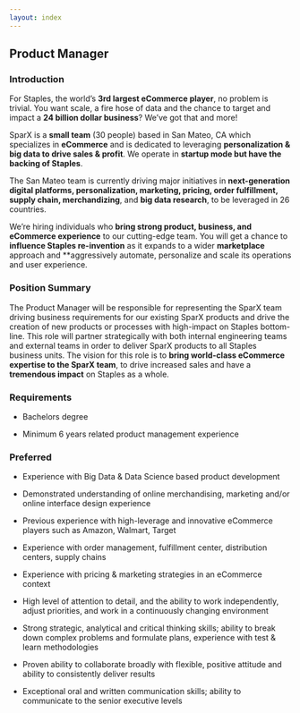 ```yaml
---
layout: index
---
```


##  Product Manager

### Introduction

For Staples, the world’s **3rd largest eCommerce player**, no problem
is trivial. You want scale, a fire hose of data and the chance to
target and impact a **24 billion dollar business**?  We’ve got that
and more!

SparX is a **small team** (30 people) based in San Mateo, CA which
specializes in **eCommerce** and is dedicated to leveraging
**personalization & big data to drive sales & profit**.  We operate in
**startup mode but have the backing of Staples**.

The San Mateo team is currently driving major initiatives in
**next-generation digital platforms, personalization, marketing,
pricing, order fulfillment, supply chain, merchandizing**, and **big
data research**, to be leveraged in 26 countries.

We’re hiring individuals who **bring strong product, business, and
eCommerce experience** to our cutting-edge team. You will get a chance
to **influence Staples re-invention** as it expands to a wider
**marketplace** approach and **aggressively automate, personalize and
scale its operations and user experience.

### Position Summary

The Product Manager will be responsible for representing the SparX
team driving business requirements for our existing SparX products and
drive the creation of new products or processes with high-impact on
Staples bottom-line. This role will partner strategically with both
internal engineering teams and external teams in order to deliver
SparX products to all Staples business units.  The vision for this
role is to **bring world-class eCommerce expertise to the SparX
team**, to drive increased sales and have a **tremendous impact** on
Staples as a whole.

### Requirements

* Bachelors degree

* Minimum 6 years related product management experience

### Preferred

* Experience with Big Data & Data Science based product development

* Demonstrated understanding of online merchandising, marketing and/or
  online interface design experience

* Previous experience with high-leverage and innovative eCommerce
  players such as Amazon, Walmart, Target

* Experience with order management, fulfillment center, distribution
  centers, supply chains

* Experience with pricing & marketing strategies in an eCommerce context

* High level of attention to detail, and the ability to work
  independently, adjust priorities, and work in a continuously
  changing environment

* Strong strategic, analytical and critical thinking skills; ability
  to break down complex problems and formulate plans, experience with
  test & learn methodologies

* Proven ability to collaborate broadly with flexible, positive
  attitude and ability to consistently deliver results

* Exceptional oral and written communication skills; ability to
  communicate to the senior executive levels

